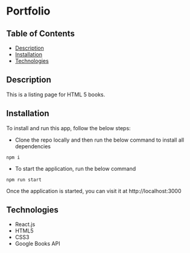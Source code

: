 # Portfolio

## Table of Contents

- [Description](#description)
- [Installation](#installation)
- [Technologies](#technologies)

## Description

This is a listing page for HTML 5 books.

## Installation

To install and run this app, follow the below steps:

- Clone the repo locally and then run the below command to install all dependencies

```
npm i
```

- To start the application, run the below command

```
npm run start
```

Once the application is started, you can visit it at http://localhost:3000

## Technologies

- React.js
- HTML5
- CSS3
- Google Books API
